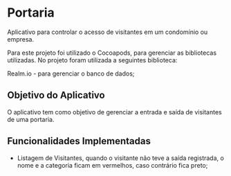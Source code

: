 # Portaria

Aplicativo para controlar o acesso de visitantes em um condomínio ou empresa.

Para este projeto foi utilizado o Cocoapods, para gerenciar as bibliotecas utilizadas. No projeto foram utilizada a seguintes biblioteca:

Realm.io - para gerenciar o banco de dados;

## Objetivo do Aplicativo

O aplicativo tem como objetivo de gerenciar a entrada e saída de visitantes de uma portaria.

## Funcionalidades Implementadas

- Listagem de Visitantes, quando o visitante não teve a saída registrada, o nome e a categoria ficam em vermelhos, caso contrário fica preto;
